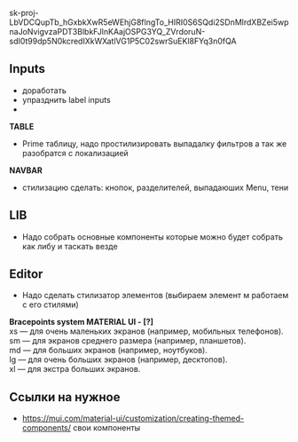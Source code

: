 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

## Inputs
- доработать 
- упразднить label inputs
- 

**TABLE**
- Prime таблицу, надо простилизировать выпадалку фильтров а так же разобратся с локализацией

**NAVBAR**
- стилизацию сделать: кнопок, разделителей, выпадаюших Menu, тени

## LIB
- Надо собрать основные компоненты которые можно будет собрать как либу и таскать везде

## Editor
- Надо сделать стилизатор элементов (выбираем элемент м работаем с его стилями)



**Bracepoints system MATERIAL UI       - [?]**    
xs — для очень маленьких экранов (например, мобильных телефонов).       
sm — для экранов среднего размера (например, планшетов).        
md — для больших экранов (например, ноутбуков).     
lg — для очень больших экранов (например, десктопов).       
xl — для экстра больших экранов.




## Ссылки на нужное
- https://mui.com/material-ui/customization/creating-themed-components/     свои компоненты
